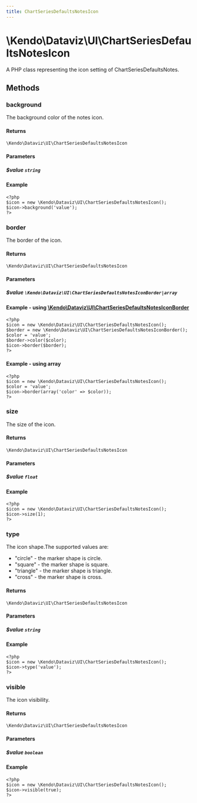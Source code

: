 ```yaml
---
title: ChartSeriesDefaultsNotesIcon
---
```


# \Kendo\Dataviz\UI\ChartSeriesDefaultsNotesIcon

A PHP class representing the icon setting of ChartSeriesDefaultsNotes.


## Methods

### background
The background color of the notes icon.

#### Returns
`\Kendo\Dataviz\UI\ChartSeriesDefaultsNotesIcon`

#### Parameters

##### $value `string`



#### Example 
    <?php
    $icon = new \Kendo\Dataviz\UI\ChartSeriesDefaultsNotesIcon();
    $icon->background('value');
    ?>

### border

The border of the icon.

#### Returns
`\Kendo\Dataviz\UI\ChartSeriesDefaultsNotesIcon`

#### Parameters

##### $value `\Kendo\Dataviz\UI\ChartSeriesDefaultsNotesIconBorder|array`


#### Example - using [\Kendo\Dataviz\UI\ChartSeriesDefaultsNotesIconBorder](/kendo-ui/api/wrappers/php/Kendo/Dataviz/UI/ChartSeriesDefaultsNotesIconBorder)
    <?php
    $icon = new \Kendo\Dataviz\UI\ChartSeriesDefaultsNotesIcon();
    $border = new \Kendo\Dataviz\UI\ChartSeriesDefaultsNotesIconBorder();
    $color = 'value';
    $border->color($color);
    $icon->border($border);
    ?>

#### Example - using array

    <?php
    $icon = new \Kendo\Dataviz\UI\ChartSeriesDefaultsNotesIcon();
    $color = 'value';
    $icon->border(array('color' => $color));
    ?>

### size
The size of the icon.

#### Returns
`\Kendo\Dataviz\UI\ChartSeriesDefaultsNotesIcon`

#### Parameters

##### $value `float`



#### Example 
    <?php
    $icon = new \Kendo\Dataviz\UI\ChartSeriesDefaultsNotesIcon();
    $icon->size(1);
    ?>

### type
The icon shape.The supported values are:
* "circle" - the marker shape is circle.
* "square" - the marker shape is square.
* "triangle" - the marker shape is triangle.
* "cross" - the marker shape is cross.

#### Returns
`\Kendo\Dataviz\UI\ChartSeriesDefaultsNotesIcon`

#### Parameters

##### $value `string`



#### Example 
    <?php
    $icon = new \Kendo\Dataviz\UI\ChartSeriesDefaultsNotesIcon();
    $icon->type('value');
    ?>

### visible
The icon visibility.

#### Returns
`\Kendo\Dataviz\UI\ChartSeriesDefaultsNotesIcon`

#### Parameters

##### $value `boolean`



#### Example 
    <?php
    $icon = new \Kendo\Dataviz\UI\ChartSeriesDefaultsNotesIcon();
    $icon->visible(true);
    ?>

